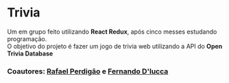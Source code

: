 # Trivia

<p> 
  Um em grupo feito utilizando <b>React Redux</b>, após cinco messes estudando programação.
  <br>O objetivo do projeto é fazer um jogo de trivia web utilizando a API do <b>Open Trivia Database</b>
</p>

<h3>Coautores: <a href="https://github.com/rafaelPermec">Rafael Perdigão</a> e <a href="https://github.com/fernandodluccas">Fernando D'lucca</a>
